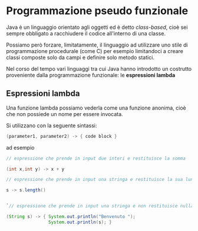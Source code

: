 ﻿# Programmazione pseudo funzionale

Java è un linguaggio orientato agli oggetti ed è detto *class-based*, cioè sei sempre obbligato a racchiudere il codice all'interno di una classe.

Possiamo però forzare, limitatamente, il linguaggio ad utilizzare uno stile di programmazione procedurale (come C) per esempio limitandoci a creare classi composte solo da campi e definire solo metodo statici.

Nel corso del tempo vari linguaggi tra cui Java hanno introdotto un costrutto proveniente dalla programmazione funzionale: le **espressioni lambda**

## Espressioni lambda

Una funzione lambda possiamo vederla come una funzione anonima, cioè che non possiede un nome per essere invocata.

Si utilizzano con la seguente sintassi:

```java
(parameter1, parameter2) -> { code block }
```

ad esempio

```java
// espressione che prende in input due interi e restituisce la somma

(int x,int y) -> x + y

// espressione che prende in input una stringa e restituisce la sua lunghezza

s -> s.length()


`// espressione che prende in input una stringa e non restituisce nulla`

(String s) -> { System.out.println("Benvenuto ");
				System.out.println(s); }
```
